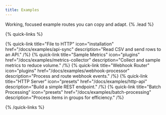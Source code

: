 ```yaml
---
title: Examples
---
```


Working, focused example routes you can copy and adapt. {% .lead %}

{% quick-links %}

{% quick-link title="File to HTTP" icon="installation" href="/docs/examples/api-sync" description="Read CSV and send rows to an API." /%}
{% quick-link title="Sample Metrics" icon="plugins" href="/docs/examples/metrics-collector" description="Collect and sample metrics to reduce volume." /%}
{% quick-link title="Webhook Router" icon="plugins" href="/docs/examples/webhook-processor" description="Process and route webhook events." /%}
{% quick-link title="HTTP Server" icon="presets" href="/docs/examples/http-api" description="Build a simple REST endpoint." /%}
{% quick-link title="Batch Processing" icon="presets" href="/docs/examples/batch-processing" description="Process items in groups for efficiency." /%}

{% /quick-links %}


